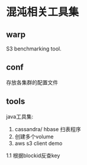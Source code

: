 # 混沌相关工具集

## warp
S3 benchmarking tool.


## conf
存放各集群的配置文件

## tools

java工具集:

1. cassandra/ hbase 扫表程序
2. 创建多个volume
3. aws s3 client demo


1.1 根据blockid反查key

